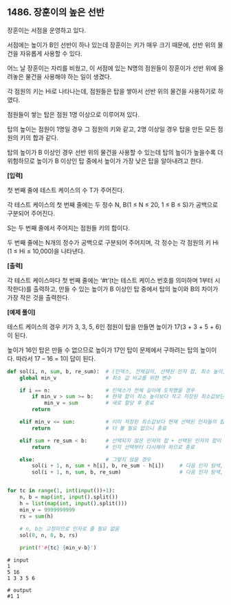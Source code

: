 ## 1486. 장훈이의 높은 선반

장훈이는 서점을 운영하고 있다.

서점에는 높이가 B인 선반이 하나 있는데 장훈이는 키가 매우 크기 때문에, 선반 위의 물건을 자유롭게 사용할 수 있다.

어느 날 장훈이는 자리를 비웠고, 이 서점에 있는 N명의 점원들이 장훈이가 선반 위에 올려놓은 물건을 사용해야 하는 일이 생겼다.

각 점원의 키는 Hi로 나타나는데, 점원들은 탑을 쌓아서 선반 위의 물건을 사용하기로 하였다.

점원들이 쌓는 탑은 점원 1명 이상으로 이루어져 있다.

탑의 높이는 점원이 1명일 경우 그 점원의 키와 같고, 2명 이상일 경우 탑을 만든 모든 점원의 키의 합과 같다.

탑의 높이가 B 이상인 경우 선반 위의 물건을 사용할 수 있는데 탑의 높이가 높을수록 더 위험하므로 높이가 B 이상인 탑 중에서 높이가 가장 낮은 탑을 알아내려고 한다.


**[입력]**

첫 번째 줄에 테스트 케이스의 수 T가 주어진다.

각 테스트 케이스의 첫 번째 줄에는 두 정수 N, B(1 ≤ N ≤ 20, 1 ≤ B ≤ S)가 공백으로 구분되어 주어진다.

S는 두 번째 줄에서 주어지는 점원들 키의 합이다.

두 번째 줄에는 N개의 정수가 공백으로 구분되어 주어지며, 각 정수는 각 점원의 키 Hi (1 ≤ Hi ≤ 10,000)을 나타낸다.


**[출력]**

각 테스트 케이스마다 첫 번째 줄에는 ‘#t’(t는 테스트 케이스 번호를 의미하며 1부터 시작한다)를 출력하고, 만들 수 있는 높이가 B 이상인 탑 중에서 탑의 높이와 B의 차이가 가장 작은 것을 출력한다.


**[예제 풀이]**

테스트 케이스의 경우 키가 3, 3, 5, 6인 점원이 탑을 만들면 높이가 17(3 + 3 + 5 + 6)이 된다.

높이가 16인 탑은 만들 수 없으므로 높이가 17인 탑이 문제에서 구하려는 탑의 높이이다. 따라서 17 – 16 = 1이 답이 된다.

```python
def sol(i, n, sum, b, re_sum):  # (인덱스, 전체길이, 선택된 인자 합, 최소 높이, 선택되지 않은 인자의 합)
    global min_v                # 최소 값 비교를 위한 변수

    if i == n:                  # 인덱스가 전체 길이에 도착했을 경우
        if min_v > sum >= b:    # 현재 합이 최소 높이보다 작고 저장된 최소값보단 클 경우
            min_v = sum         # 새로 할당 후 종료
        return

    elif min_v <= sum:          # 이미 저장된 최소값보다 현재 선택된 인자들의 합이 클 경우
        return                  # 더 볼 필요 없으니 종료

    elif sum + re_sum < b:      # 선택되지 않은 인자의 합 + 선택된 인자의 합이 최소 높이보다 적다면
        return                  # 인자 선택부터 다시해야 하므로 종료

    else:                       # 그렇지 않을 경우
        sol(i + 1, n, sum + h[i], b, re_sum - h[i])     # 다음 인자 탐색, 현재 합에 누적하여 진행
        sol(i + 1, n, sum, b, re_sum)                   # 다음 인자 탐색, 현재 합에 누적하지 않고 진행


for tc in range(1, int(input())+1):
    n, b = map(int, input().split())
    h = list(map(int, input().split()))
    min_v = 9999999999
    rs = sum(h)
    
    # n, b는 고정이므로 인자로 줄 필요 없음
    sol(0, n, 0, b, rs)

    print(f'#{tc} {min_v-b}')
```

```
# input
1
5 16
1 3 3 5 6

# output
#1 1
```

